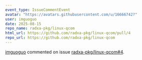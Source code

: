 ```yaml
---
event_type: IssueCommentEvent
avatar: "https://avatars.githubusercontent.com/u/16666742?"
user: imguoguo
date: 2025-08-15
repo_name: radxa-pkg/linux-qcom
html_url: https://github.com/radxa-pkg/linux-qcom/pull/4
repo_url: https://github.com/radxa-pkg/linux-qcom
---
```


<a href='https://github.com/imguoguo' target='_blank'>imguoguo</a> commented on issue <a href='https://github.com/radxa-pkg/linux-qcom/pull/4' target='_blank'>radxa-pkg/linux-qcom#4</a>.

<small>